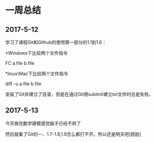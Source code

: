# 一周总结
## 2017-5-12
学习了课程Git和Github的使用第一部分的1.1到1.6：

*Windows下比较两个文件指令

FC a.file b.file

*linux\Mac下比较两个文件指令

diff -u a.file b.file

安装了Git并建立了目录，但是在通过Git用sublmit建立txt文件时总是失败。
## 2017-5-13
今天做完数学建模感觉脑子已经不转了

然后就看了Git的一、1.7-1.8,1.9怎么都打不开。所以还是明天吧[捂脸]

